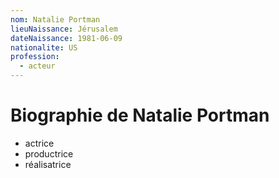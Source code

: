 ```yaml
---
nom: Natalie Portman
lieuNaissance: Jérusalem
dateNaissance: 1981-06-09
nationalite: US
profession:
  - acteur
---
```


# Biographie de Natalie Portman

- actrice
- productrice
- réalisatrice
